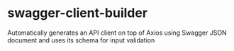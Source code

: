 # swagger-client-builder
Automatically generates an API client on top of Axios using Swagger JSON document and uses its schema for input validation
